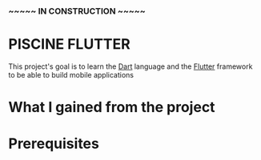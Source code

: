### ~~~~~ IN CONSTRUCTION ~~~~~ ###

# PISCINE FLUTTER
This project's goal is to learn the [Dart](https://dart.dev/) language and the [Flutter](https://flutter.dev/) framework to be able to build mobile applications <br />

# What I gained from the project

# Prerequisites
